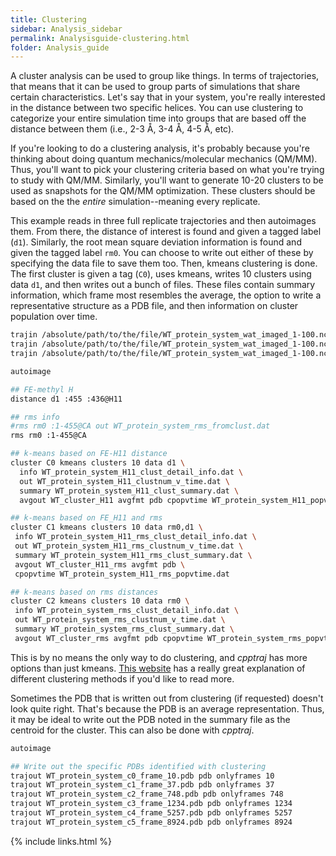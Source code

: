 ```yaml
---
title: Clustering
sidebar: Analysis_sidebar
permalink: Analysisguide-clustering.html
folder: Analysis_guide
---
```


<link rel="stylesheet" href="css/theme-purple.css">

A cluster analysis can be used to group like things.
In terms of trajectories, that means that it can be used to group parts of
simulations that share certain characteristics.
Let's say that in your system, you're really interested in the distance
between two specific helices.
You can use clustering to categorize your entire simulation time into groups
that are based off the distance between them
(i.e., 2-3 &#8491;, 3-4 &#8491;, 4-5 &#8491;, etc).

If you're looking to do a clustering analysis, it's probably because you're
thinking about doing quantum mechanics/molecular mechanics (QM/MM).
Thus, you'll want to pick your clustering criteria based on what you're trying
to study with QM/MM.
Similarly, you'll want to generate 10-20 clusters to be used as snapshots for
the QM/MM optimization.
These clusters should be based on the the *entire* simulation--meaning
every replicate.

This example reads in three full replicate trajectories and then autoimages them.
From there, the distance of interest is found and given a tagged label (`d1`).
Similarly, the root mean square deviation information is found and given the
tagged label `rm0`.
You can choose to write out either of these by specifying the data file to
save them too.
Then, kmeans clustering is done.
The first cluster is given a tag (`C0`), uses kmeans, writes 10 clusters using
data `d1`, and then writes out a bunch of files.
These files contain summary information, which frame most resembles the
average, the option to write a representative structure as a PDB file, and then
information on cluster population over time.
```bash
trajin /absolute/path/to/the/file/WT_protein_system_wat_imaged_1-100.nc
trajin /absolute/path/to/the/file/WT_protein_system_wat_imaged_1-100.nc
trajin /absolute/path/to/the/file/WT_protein_system_wat_imaged_1-100.nc

autoimage

## FE-methyl H
distance d1 :455 :436@H11

## rms info
#rms rm0 :1-455@CA out WT_protein_system_rms_fromclust.dat
rms rm0 :1-455@CA

## k-means based on FE-H11 distance
cluster C0 kmeans clusters 10 data d1 \
  info WT_protein_system_H11_clust_detail_info.dat \
  out WT_protein_system_H11_clustnum_v_time.dat \
  summary WT_protein_system_H11_clust_summary.dat \
  avgout WT_cluster_H11 avgfmt pdb cpopvtime WT_protein_system_H11_popvtime.dat

## k-means based on FE_H11 and rms
cluster C1 kmeans clusters 10 data rm0,d1 \
 info WT_protein_system_H11_rms_clust_detail_info.dat \
 out WT_protein_system_H11_rms_clustnum_v_time.dat \
 summary WT_protein_system_H11_rms_clust_summary.dat \
 avgout WT_cluster_H11_rms avgfmt pdb \
 cpopvtime WT_protein_system_H11_rms_popvtime.dat

## k-means based on rms distances
cluster C2 kmeans clusters 10 data rm0 \
 info WT_protein_system_rms_clust_detail_info.dat \
 out WT_protein_system_rms_clustnum_v_time.dat \
 summary WT_protein_system_rms_clust_summary.dat \
 avgout WT_cluster_rms avgfmt pdb cpopvtime WT_protein_system_rms_popvtime.dat
```

This is by no means the only way to do clustering, and *cpptraj* has more
options than just kmeans.
[This website](https://dashee87.github.io/data%20science/general/Clustering-with-Scikit-with-GIFs/)
has a really great explanation of different clustering methods if you'd like
to read more.

Sometimes the PDB that is written out from clustering (if requested) doesn't
look quite right. That's because the PDB is an average representation.
Thus, it may be ideal to write out the PDB noted in the summary file as
the centroid for the cluster. This can also be done with *cpptraj*.
```bash
autoimage

## Write out the specific PDBs identified with clustering
trajout WT_protein_system_c0_frame_10.pdb pdb onlyframes 10
trajout WT_protein_system_c1_frame_37.pdb pdb onlyframes 37
trajout WT_protein_system_c2_frame_748.pdb pdb onlyframes 748
trajout WT_protein_system_c3_frame_1234.pdb pdb onlyframes 1234
trajout WT_protein_system_c4_frame_5257.pdb pdb onlyframes 5257
trajout WT_protein_system_c5_frame_8924.pdb pdb onlyframes 8924
```

{% include links.html %}
